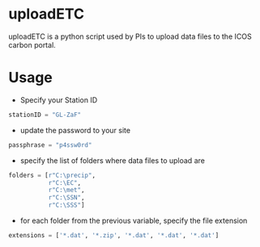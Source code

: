 # uploadETC
uploadETC is a python script used by PIs to upload data files to the ICOS carbon portal.

# Usage
- Specify your Station ID
```python
stationID = "GL-ZaF"
```
- update the password to your site
```python
passphrase = "p4ssw0rd"
```
- specify the list of folders where data files to upload are
```python
folders = [r"C:\precip",
           r"C:\EC",
           r"C:\met",
           r"C:\SSN",
           r"C:\SSS"]
```
- for each folder from the previous variable, specify the file extension
```python
extensions = ['*.dat', '*.zip', '*.dat', '*.dat', '*.dat']
```
